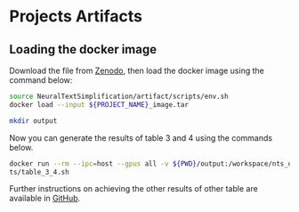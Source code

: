 # Projects Artifacts

## Loading the docker image

Download the file from [Zenodo](https://zenodo.org/record/6618321), then load the docker image using the command below:
```bash
source NeuralTextSimplification/artifact/scripts/env.sh
docker load --input ${PROJECT_NAME}_image.tar

mkdir output
```

Now you can generate the results of table 3 and 4 using the commands below.
```bash
docker run --rm --ipc=host --gpus all -v ${PWD}/output:/workspace/nts_output -it ${PROJECT_NAME}_image bash artifact/scrip
ts/table_3_4.sh
```

Further instructions on achieving the other results of other table are available in [GitHub](https://github.com/mo-arvan/NeuralTextSimplification/tree/master/artifact). 
